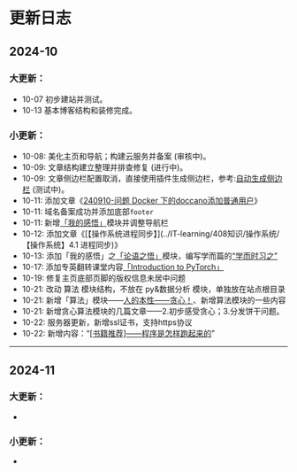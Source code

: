 # 更新日志

## 2024-10

### 大更新：
- 10-07 初步建站并测试。
- 10-13 基本博客结构和装修完成。

### 小更新：
- 10-08: 美化主页和导航；构建云服务并备案 (审核中)。
- 10-09: 文章结构建立整理并排查修复 (进行中)。
- 10-09: 文章侧边栏配置取消，直接使用插件生成侧边栏，参考:[自动生成侧边栏](https://www.yuzaicn.com/vitepress/) (测试中)。
- 10-11: 添加文章《[240910-问题 Docker 下的doccano添加普通用户](<../技术问题清单/解答类/240910-问题 Docker 下的doccano添加普通用户.md>)》
- 10-11: 域名备案成功并添加底部`footer`
- 10-11: 新增[「我的感悟」](../我的感悟/)模块并调整导航栏
- 10-12: 添加文章《[【操作系统进程同步】](../IT-learning/408知识/操作系统/【操作系统】4.1 进程同步)》
- 10-13: 添加「我的感悟」之[「论语之悟」](../我的感悟/论语之悟/)模块，编写学而篇的[“学而时习之”](../我的感悟/论语之悟/【论语之悟】学而篇)
- 10-17: 添加专英翻转课堂内容[「Introduction to PyTorch」](../IT-learning/Py和数据分析/工具/【PyTorch】PyTorch简介)
- 10-19: 修复主页底部页脚的版权信息未居中问题
- 10-21: 改动 算法 模块结构，不放在 py&数据分析 模块，单独放在站点根目录
- 10-21: 新增「算法」模块——[人的本性——贪心！](../生活与算法/贪心算法/1.人的本性——贪心！)、新增算法模块的一些内容
- 10-21: 新增贪心算法模块的几篇文章——2.初步感受贪心；3.分发饼干问题。
- 10-22: 服务器更新，新增ssl证书，支持https协议
- 10-22: 新增内容：“[[书籍推荐]——程序是怎样跑起来的](../IT-learning/408知识/碎片知识/[书籍推荐]——程序是怎样跑起来的.md)”

---

## 2024-11

### 大更新：
- 

### 小更新：
- 
